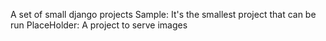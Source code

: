 A set of small django projects
Sample: It's the smallest project that can be run
PlaceHolder: A project to serve images
